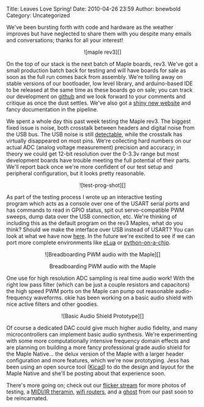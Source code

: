 Title: Leaves Love Spring!
Date: 2010-04-26 23:59
Author: bnewbold
Category: Uncategorized

We've been bursting forth with code and hardware as the weather
improves but have neglected to share them with you despite many emails
and conversations; thanks for all your interest!

<center>
![maple rev3][]
</center>

On the top of our stack is the next batch of Maple boards, rev3. We've
got a small production batch back for testing and will have boards for
sale as soon as the full run comes back from assembly. We're toiling
away on stable versions of our bootloader, low level library, and
arduino-based IDE to be released at the same time as these boards go on
sale; you can track our development on [github][] and we look forward to
your comments and critique as once the dust settles. We've also got
a [shiny new website][] and fancy documentation in the pipeline.

We spent a whole day this past week testing the Maple rev3. The biggest
fixed issue is noise, both crosstalk between headers and digital noise
from the USB bus. The USB noise is still [detectable][], while the
crosstalk has virtually disappeared on most pins. We're collecting hard
numbers on our actual ADC (analog voltage measurement) precision and
accuracy; in theory we could get 12-bit resolution over the 0-3.3v range
but most development boards have trouble meeting the full potential of
their parts. We'll report back once we're more confident of our test
setup and peripheral configuration, but it looks pretty reasonable.

<center>
![test-prog-shot][]
</center>

As part of the testing process I wrote up an interactive testing
program which acts as a console over one of the USART serial ports and
has commands to read in GPIO status, spit out servo-compatible PWM
sweeps, dump data over the USB connection, etc. We're thinking of
including this as the default program on the rev3 Maples, what do you
think? Should we make the interface over USB instead of USART? You can
look at what we have now [here][]. In the future we're excited to see if
we can port more complete environments like [eLua][] or
[python-on-a-chip][].

<center>
![Breadboarding PWM audio with the Maple][]

Breadboarding PWM audio with the Maple
</center>

One use for high resolution ADC sampling is real time audio work! With
the right low pass filter (which can be just a couple resistors and
capacitors) the high speed PWM ports on the Maple can pump out
reasonable audio-frequency waveforms. okie has been working on a basic
audio shield with nice active filters and other goodies.

<center>
![Basic Audio Shield Prototype][]
</center>

Of course a dedicated DAC could give much higher audio fidelity, and
many microcontrollers can implement basic audio synthesis. We're
experimenting with some more computationally intensive frequency domain
effects and are planning on building a more fancy professional grade
audio shield for the Maple Native... the delux version of the Maple with
a larger header configuration and more features, which we're now
prototyping. Jess has been using an open source tool ([Kicad][]) to do
the design and layout for the Maple Native and she'll be posting about
that experience soon.

There's more going on; check out our [flicker stream][] for more photos
of testing, a [MIDI/IR theramin][], [wifi routers][], and a
[ghost][detectable] from our past soon to be reincarnated.

  [maple rev3]: http://blogs.leaflabs.com/wp-content/uploads/img_4044-Modified-300x207.jpg "maple rev3"
  [github]: http://github.com/leaflabs/
  [shiny new website]: http://www.flickr.com/photos/48069758@N08/4556431364/
  [detectable]: http://www.flickr.com/photos/48069758@N08/4555765513/
  [test-prog-shot]: http://blogs.leaflabs.com/wp-content/uploads/test-prog-shot.png "test-prog-shot"
  [here]: http://gist.github.com/380091
  [eLua]: http://www.eluaproject.net/
  [python-on-a-chip]: http://code.google.com/p/python-on-a-chip/
  [Breadboarding PWM audio with the Maple]: http://blogs.leaflabs.com/wp-content/uploads/audio_board-300x225.jpg "audio_breadboard"
  [Basic Audio Shield Prototype]: http://blogs.leaflabs.com/wp-content/uploads/img_4043-Modified-300x224.jpg "Basic Audio Shield Prototype"
  [Kicad]: http://kicad.sourceforge.net/wiki/index.php/Main_Page
  [flicker stream]: http://www.flickr.com/photos/48069758@N08/
  [MIDI/IR theramin]: http://www.flickr.com/photos/48069758@N08/4515845564/
  [wifi routers]: http://www.flickr.com/photos/48069758@N08/4555765533/
